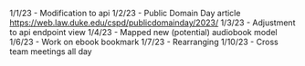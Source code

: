 1/1/23 - Modification to api
1/2/23 - Public Domain Day article https://web.law.duke.edu/cspd/publicdomainday/2023/
1/3/23 - Adjustment to api endpoint view
1/4/23 - Mapped new (potential) audiobook model
1/6/23 - Work on ebook bookmark
1/7/23 - Rearranging
1/10/23 - Cross team meetings all day

